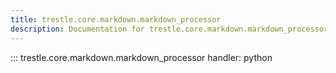 ```yaml
---
title: trestle.core.markdown.markdown_processor
description: Documentation for trestle.core.markdown.markdown_processor module
---
```


::: trestle.core.markdown.markdown_processor
handler: python
